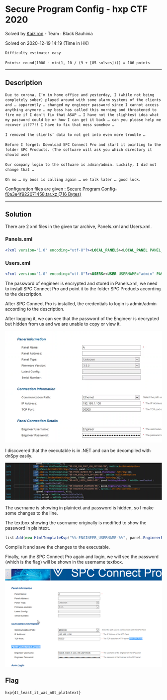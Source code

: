 # Secure Program Config - hxp CTF 2020

Solved by [Kaiziron](https://twitter.com/Kaiziron) - Team : Black Bauhinia
	
Solved on 2020-12-19 14:19 (Time in HK)

```
Difficulty estimate: easy

Points: round(1000 · min(1, 10 / (9 + [85 solves]))) = 106 points
```

---

## Description
```
Due to corona, I’m in home office and yesterday, I (while not being completely sober) played around with some alarm systems of the clients and … apparently … changed my engineer password since I cannot access anything anymore … my boss has called this morning and threatened to fire me if I don’t fix that ASAP … I have not the slightest idea what my password could be or how I can get it back … can you please help me recover it???!! I have to fix that mess somehow …

I removed the clients’ data to not get into even more trouble …

Before I forget: Download SPC Connect Pro and start it pointing to the folder SPC Products. (The software will ask you which directory it should use)

Our company login to the software is admin/admin. Luckily, I did not change that …

Oh no … my boss is calling again … we talk later … good luck.
```

Configuration files are given : [Secure Program Config-f0a3e4f922071458.tar.xz (716 Bytes)](https://2020.ctf.link/assets/files/Secure%20Program%20Config-f0a3e4f922071458.tar.xz)

---

## Solution
There are 2 xml files in the given tar archive, Panels.xml and Users.xml.

### Panels.xml
```xml
<?xml version="1.0" encoding="utf-8"?><LOCAL_PANELS><LOCAL_PANEL PANEL_ID="1" NAME="A" ADDRESS="" PANEL_TYPE="0" FIRMWARE_VERSION="3.8.5" SERIAL_NUMBER="0" COMMS_PATH="1" IP_ADDRESS="192.168.1.100" TCP_PORT="50000" SERIAL_PORT_NAME="COM1" PHONE_NUMBER="0" BAUD_RATE="57600" AUTO_LOGIN_ENABLE="1" ENGINEER_USERNAME="Engineer" ENGINEER_ENCPASS="a+otqmLSU92rzNnOXGwaCehJjoX8FIlazg+TCelmsEryWnRfLLyXEsqs9mu4dQqJ" /></LOCAL_PANELS>
```

### Users.xml
```xml
<?xml version="1.0" encoding="utf-8"?><USERS><USER USERNAME="admin" PASSWORD_HASH="0x45B26F886EE4299B5DBEBFB852B06718B5EEF1F2" FIRST_NAME="admin" LAST_NAME="" LANGUAGE="0" /></USERS>
```


The password of engineer is encrypted and stored in Panels.xml, we need to install SPC Connect Pro and point it to the folder SPC Products according to the description.

After SPC Connect Pro is installed, the credentials to login is admin/admin according to the description.

After logging it, we can see that the password of the Engineer is decrypted but hidden from us and we are unable to copy or view it.

![pw_hidden.png](images/pw_hidden.png)

I discovered that the executable is in .NET and can be decompiled with dnSpy easily.

![dnSpy.png](images/dnSpy.png)

The username is showing in plaintext and password is hidden, so I make some changes to the line.

The textbox showing the username originally is modified to show the password in plaintext.

```c#
list.Add(new HtmlTemplateKvp("%%-ENGINEER_USERNAME-%%", panel.EngineerPassword));
```

Compile it and save the changes to the executable.

Finally, run the SPC Connect Pro again and login, we will see the password (which is the flag) will be shown in the username textbox.

![flag.png](images/flag.png)

## Flag
```
hxp{4t_least_it_was_n0t_pla1ntext}
```